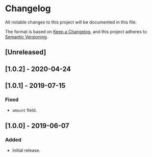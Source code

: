 # Changelog
All notable changes to this project will be documented in this file.

The format is based on [Keep a Changelog](https://keepachangelog.com/en/1.0.0/),
and this project adheres to [Semantic Versioning](https://semver.org/spec/v2.0.0.html).

## [Unreleased]

## [1.0.2] - 2020-04-24

## [1.0.1] - 2019-07-15

### Fixed

- `amount` field.

## [1.0.0] - 2019-06-07

### Added

- Initial release.
